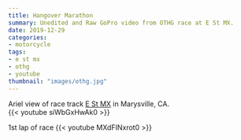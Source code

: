 ```yaml
---
title: Hangover Marathon
summary: Unedited and Raw GoPro video from OTHG race at E St MX.
date: 2019-12-29
categories:
- motorcycle
tags:
- e st mx
- othg
- youtube
thumbnail: "images/othg.jpg"
---
```


Ariel view of race track [E St MX](http://estreetmxpark.com) in Marysville, CA.  
{{< youtube siWbGxHwAk0 >}}
<br>

1st lap of race
{{< youtube MXdFINxrot0 >}}
